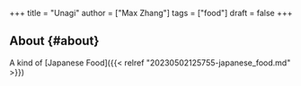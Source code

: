 +++
title = "Unagi"
author = ["Max Zhang"]
tags = ["food"]
draft = false
+++

## About {#about}

A kind of [Japanese Food]({{< relref "20230502125755-japanese_food.md" >}})
